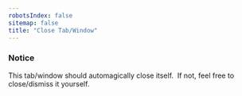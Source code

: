 ```yaml
---
robotsIndex: false
sitemap: false
title: "Close Tab/Window"
---
```


<script type="text/javascript">
  window.close();
</script>
<h3 id="notice">
  Notice
</h3>
<p>
  This tab/window should automagically close itself.&nbsp; If not, feel free to close/dismiss it yourself.
</p>
